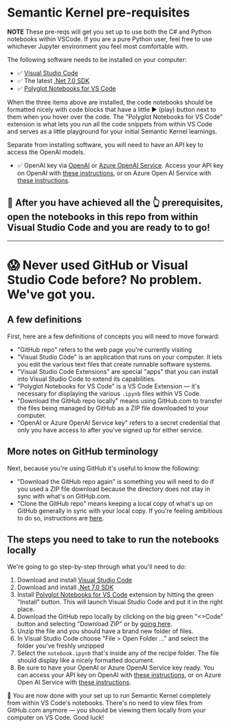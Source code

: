 # Semantic Kernel pre-requisites

**NOTE** These pre-reqs will get you set up to use both the C# and Python notebooks within VSCode. If you are a pure Python user, feel free to use whichever Jupyter environment you feel most comfortable with. 

The following software needs to be installed on your computer:

* ✅ [Visual Studio Code](https://code.visualstudio.com/Download)
* ✅ The latest [.Net 7.0 SDK](https://dotnet.microsoft.com/en-us/download) 
* ✅ [Polyglot Notebooks for VS Code](https://marketplace.visualstudio.com/items?itemName=ms-dotnettools.dotnet-interactive-vscode)

When the three items above are installed, the code notebooks should be formatted nicely with code blocks that have a little ▶️ (play) button next to them when you hover over the code. The "Polyglot Notebooks for VS Code" extension is what lets you run all the code snippets from within VS Code and serves as a little playground for your initial Semantic Kernel learnings.

Separate from installing software, you will need to have an API key to access the OpenAI models. 

* ✅ OpenAI key via [OpenAI](https://openai.com/product) or [Azure OpenAI Service](https://learn.microsoft.com/en-us/azure/cognitive-services/openai/quickstart). Access your API key on OpenAI with [these instructions](https://help.openai.com/en/articles/4936850-where-do-i-find-my-secret-api-key), or on Azure Open AI Service with [these instructions](https://learn.microsoft.com/en-us/azure/cognitive-services/openai/reference).

## 📘 After you have achieved all the 👆 prerequisites, open the notebooks in this repo from within Visual Studio Code and you are ready to to go!

---

# 😱 Never used GitHub or Visual Studio Code before? No problem. We've got you.

## A few definitions

First, here are a few definitions of concepts you will need to move forward:

* "GitHub repo" refers to the web page you're currently visiting 
* "Visual Studio Code" is an application that runs on your computer. It lets you edit the various text files that create runnable software systems.
* "Visual Studio Code Extensions" are special "apps" that you can install into Visual Studio Code to extend its capabilities.
* "Polyglot Notebooks for VS Code" is a VS Code Extension — it's necessary for displaying the various `.ipynb` files within VS Code.
* "Download the GitHub repo locally" means using GitHub.com to transfer the files being managed by GitHub as a ZIP file downloaded to your computer.
* "OpenAI or Azure OpenAI Service key" refers to a secret credential that only you have access to after you've signed up for either service.

## More notes on GitHub terminology

Next, because you're using GitHub it's useful to know the following:

* "Download the GitHub repo again" is something you will need to do if you used a ZIP file download because the directory does not stay in sync with what's on GitHub.com.
* "Clone the GitHub repo" means keeping a local copy of what's up on GitHub generally in sync with your local copy. If you're feeling ambitious to do so, instructions are [here](https://docs.github.com/en/repositories/creating-and-managing-repositories/cloning-a-repository).

## The steps you need to take to run the notebooks locally

We're going to go step-by-step through what you'll need to do:

1. Download and install [Visual Studio Code](https://code.visualstudio.com/Download)
2. Download and install [.Net 7.0 SDK](https://dotnet.microsoft.com/en-us/download)
3. Install [Polyglot Notebooks for VS Code](https://marketplace.visualstudio.com/items?itemName=ms-dotnettools.dotnet-interactive-vscode) extension by hitting the green "Install" button. This will launch Visual Studio Code and put it in the right place.
4. Download the GitHub repo locally by clicking on the big green "<>Code" button and selecting "Download ZIP" or by [going here](https://github.com/johnmaeda/SK-How-Tos/zipball/main).
5. Unzip the file and you should have a brand new folder of files.
6. In Visual Studio Code choose "File > Open Folder ..." and select the folder you've freshly unzipped
7. Select the `notebook.ipynb` that's inside any of the recipe folder. The file should display like a nicely formatted document.
8. Be sure to have your OpenAI or Azure OpenAI Service key ready. You can access your API key on OpenAI with [these instructions](https://help.openai.com/en/articles/4936850-where-do-i-find-my-secret-api-key), or on Azure Open AI Service with [these instructions](https://learn.microsoft.com/en-us/azure/cognitive-services/openai/reference).

🎉 You are now done with your set up to run Semantic Kernel completely from within VS Code's notebooks. There's no need to view files from GitHub.com anymore — you should be viewing them locally from your computer on VS Code. Good luck!